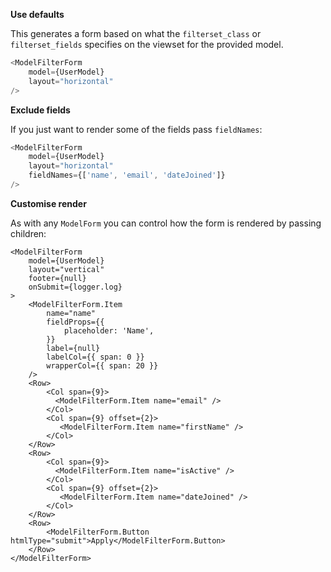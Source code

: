 **Use defaults**

This generates a form based on what the `filterset_class` or `filterset_fields`
specifies on the viewset for the provided model.

```js
<ModelFilterForm
    model={UserModel}
    layout="horizontal"
/>
```

**Exclude fields**

If you just want to render some of the fields pass `fieldNames`:

```js
<ModelFilterForm
    model={UserModel}
    layout="horizontal"
    fieldNames={['name', 'email', 'dateJoined']}
/>
```

**Customise render**

As with any `ModelForm` you can control how the form is rendered by passing
children:

```jslive
<ModelFilterForm
    model={UserModel}
    layout="vertical"
    footer={null}
    onSubmit={logger.log}
>
    <ModelFilterForm.Item
        name="name"
        fieldProps={{
            placeholder: 'Name',
        }}
        label={null}
        labelCol={{ span: 0 }}
        wrapperCol={{ span: 20 }}
    />
    <Row>
        <Col span={9}>
          <ModelFilterForm.Item name="email" />
        </Col>
        <Col span={9} offset={2}>
           <ModelFilterForm.Item name="firstName" />
        </Col>
    </Row>
    <Row>
        <Col span={9}>
          <ModelFilterForm.Item name="isActive" />
        </Col>
        <Col span={9} offset={2}>
           <ModelFilterForm.Item name="dateJoined" />
        </Col>
    </Row>
    <Row>
        <ModelFilterForm.Button htmlType="submit">Apply</ModelFilterForm.Button>
    </Row>
</ModelFilterForm>
```
